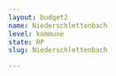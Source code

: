 ```yaml
---
layout: budget2
name: Niederschlettenbach
level: kommune
state: RP
slug: Niederschlettenbach

---
```




